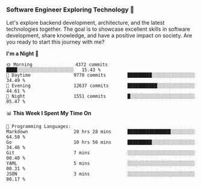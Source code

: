 ### Software Engineer Exploring Technology 🚀 

Let's explore backend development, architecture, and the latest technologies together. The goal is to showcase excellent skills in software development, share knowledge, and have a positive impact on society. Are you ready to start this journey with me?

<!--START_SECTION:waka-->
**I'm a Night 🦉** 

```text
🌞 Morning                4372 commits        ████░░░░░░░░░░░░░░░░░░░░░   15.43 % 
🌆 Daytime                9770 commits        █████████░░░░░░░░░░░░░░░░   34.49 % 
🌃 Evening                12637 commits       ███████████░░░░░░░░░░░░░░   44.61 % 
🌙 Night                  1551 commits        █░░░░░░░░░░░░░░░░░░░░░░░░   05.47 % 
```


📊 **This Week I Spent My Time On** 

```text
💬 Programming Languages: 
Markdown                 20 hrs 28 mins      ████████████████░░░░░░░░░   64.50 % 
Go                       10 hrs 56 mins      █████████░░░░░░░░░░░░░░░░   34.46 % 
Git                      7 mins              ░░░░░░░░░░░░░░░░░░░░░░░░░   00.40 % 
YAML                     5 mins              ░░░░░░░░░░░░░░░░░░░░░░░░░   00.31 % 
JSON                     3 mins              ░░░░░░░░░░░░░░░░░░░░░░░░░   00.17 % 
```


<!--END_SECTION:waka-->
